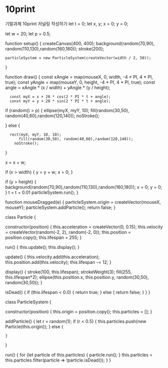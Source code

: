 # 10print
기말과제 10print 저널링 작성하기
let t = 0;
let x, y;
x = 0;
y = 0;

let w = 20;
let p = 0.5;

function setup() {
  createCanvas(400, 400);
  background(random(70,90), random(110,130),random(160,180));
  stroke(200);
  
    particleSystem = new ParticleSystem(createVector(width / 2, 50));
}

function draw() {
      const xAngle = map(mouseX, 0, width, -4 * PI, 4 * PI, true);
      const yAngle = map(mouseY, 0, height, -4 * PI, 4 * PI, true);
      const angle = xAngle * (x / width) + yAngle * (y / height);
  
  
      const myX = x + 20 * cos(2 * PI * t + angle);
      const myY = y + 20 * sin(2 * PI * t + angle);
  
  if (random() > p) {
      ellipse(myX, myY, 10);
      fill(random(30,50), random(40,60),random(120,140));
    noStroke();

  } else {

      rect(myX, myY, 10, 10);
          fill(random(30,50), random(40,60),random(120,140));
        noStroke();
  }
  
  x = x + w;
  
  if (x > width) {
    y = y + w;
    x = 0;
  }
  
  if (y > height) {
    background(random(70,90),random(110,130),random(160,180));
    x = 0;
    y = 0;
  }
    t = t + 0.01
    particleSystem.run();
}


function mouseDragged(e) {
  particleSystem.origin = createVector(mouseX, mouseY);
  particleSystem.addParticle();
  return false;
}


class Particle {

  constructor(position) {
    this.acceleration = createVector(0, 0.15);
    this.velocity = createVector(random(-2, 2), random(-2, 0));
    this.position = position.copy();
    this.lifespan = 255;
  }

  run() {
    this.update();
    this.display();
  }

  update() {
    this.velocity.add(this.acceleration);
    this.position.add(this.velocity);
    this.lifespan -= 12;
  }


  display() {
    stroke(100, this.lifespan);
    strokeWeight(3);
    fill(255, this.lifespan*2);
    ellipse(this.position.x, this.position.y, random(30,50), random(30,50));
  }

  isDead() {
    if (this.lifespan < 0.0) {
      return true;
    } else {
      return false;
    }
  }
}


class ParticleSystem {

  constructor(position) {
    this.origin = position.copy();
    this.particles = [];
  }

  addParticle() {
    let r = random(1);
    if (r < 0.5) {
      this.particles.push(new Particle(this.origin));
    } else {

    }
  }

  run() {
    for (let particle of this.particles) {
      particle.run();
    }
    this.particles = this.particles.filter(particle => !particle.isDead());
  }
}